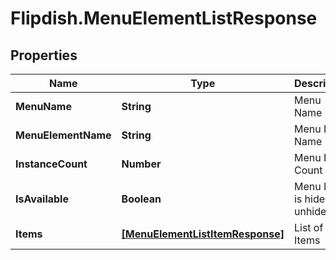 # Flipdish.MenuElementListResponse

## Properties

Name | Type | Description | Notes
------------ | ------------- | ------------- | -------------
**MenuName** | **String** | Menu Name | [optional] 
**MenuElementName** | **String** | Menu Item Name | [optional] 
**InstanceCount** | **Number** | Menu Item Count | [optional] 
**IsAvailable** | **Boolean** | Menu Item is hide or unhide | [optional] 
**Items** | [**[MenuElementListItemResponse]**](MenuElementListItemResponse.md) | List of Items | [optional] 


